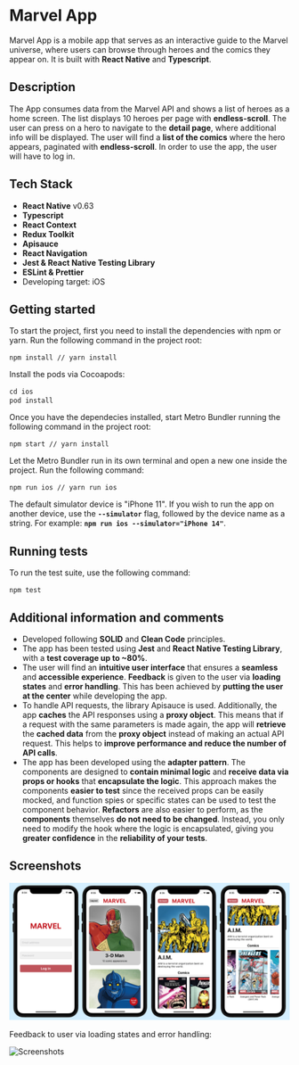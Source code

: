 # **Marvel App**

Marvel App is a mobile app that serves as an interactive guide to the Marvel universe, where users can browse through heroes and the comics they appear on. It is built with **React Native** and **Typescript**.

## **Description**

The App consumes data from the Marvel API and shows a list of heroes as a home screen. The list displays 10 heroes per page with **endless-scroll**. The user can press on a hero to navigate to the **detail page**, where additional info will be displayed. The user will find a **list of the comics** where the hero appears, paginated with **endless-scroll**. In order to use the app, the user will have to log in.

## **Tech Stack**

- **React Native** v0.63
- **Typescript**
- **React Context**
- **Redux Toolkit**
- **Apisauce**
- **React Navigation**
- **Jest & React Native Testing Library**
- **ESLint & Prettier**
- Developing target: iOS

## **Getting started**

To start the project, first you need to install the dependencies with npm or yarn. Run the following command in the project root:

```
npm install // yarn install
```

Install the pods via Cocoapods:

```
cd ios
pod install
```

Once you have the dependecies installed, start Metro Bundler running the following command in the project root:

```
npm start // yarn install
```

Let the Metro Bundler run in its own terminal and open a new one inside the project. Run the following command:

```
npm run ios // yarn run ios
```

The default simulator device is "iPhone 11". If you wish to run the app on another device, use the **`--simulator`** flag, followed by the device name as a string. For example: **`npm run ios --simulator="iPhone 14"`**.

## **Running tests**

To run the test suite, use the following command:

```
npm test
```

## **Additional information and comments**

- Developed following **SOLID** and **Clean Code** principles.
- The app has been tested using **Jest** and **React Native Testing Library**, with a **test coverage up to ~80%**.
- The user will find an **intuitive user interface** that ensures a **seamless** and **accessible experience**. **Feedback** is given to the user via **loading states** and **error handling**. This has been achieved by **putting the user at the center** while developing the app.
- To handle API requests, the library Apisauce is used. Additionally, the app **caches** the API responses using a **proxy object**. This means that if a request with the same parameters is made again, the app will **retrieve** the **cached data** from the **proxy object** instead of making an actual API request. This helps to **improve performance and reduce the number of API calls**.
- The app has been developed using the **adapter pattern**. The components are designed to **contain minimal logic** and **receive data via props or hooks** that **encapsulate the logic**. This approach makes the components **easier to test** since the received props can be easily mocked, and function spies or specific states can be used to test the component behavior. **Refactors** are also easier to perform, as the **components** themselves **do not need to be changed**. Instead, you only need to modify the hook where the logic is encapsulated, giving you **greater confidence** in the **reliability of your tests**.

## **Screenshots**

![Screenshots](assets/screenshots/screenshots.png)

Feedback to user via loading states and error handling:

![Screenshots](assets/screenshots/feedback.png)
